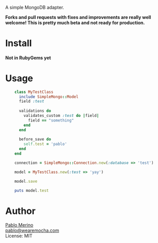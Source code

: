 A simple MongoDB adapter. 

**Forks and pull requests with fixes and improvements are really well welcome! This is pretty much beta and not ready for production.**

Install
=======

#### Not in RubyGems yet

Usage
=====
```ruby
    class MyTestClass
	  include SimpleMongo::Model
	  field :test
  
	  validations do 
	    validates_custom :test do |field|
		  field == "something"      
		end
	  end
  
	  before_save do
	    self.test = 'pablo'
	  end
	end

	connection = SimpleMongo::Connection.new(:database => 'test')

	model = MyTestClass.new(:test => 'yay')

	model.save

	puts model.test
```

Author
======
[Pablo Merino](http://pmerino.me)<br/>
pablo@wearemocha.com<br/>
License: MIT<br/>